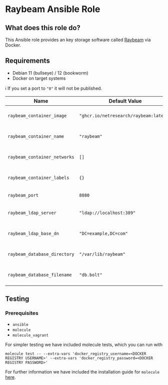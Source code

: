 # Raybeam Ansible Role

## What does this role do?

This Ansible role provides an key storage software called [Raybeam](https://github.com/netresearch/raybeam) via Docker.

## Requirements

- Debian 11 (bullseye) / 12 (bookworm)
- Docker on target systems

ℹ️ If you set a port to `"0"` it will not be published.

| Name                         | Default Value                          | Description                |
| ---------------------------- | -------------------------------------- | -------------------------- |
| `raybeam_container_image`    | `"ghcr.io/netresearch/raybeam:latest"` | Docker image name          |
| `raybeam_container_name`     | `"raybeam"`                            | Docker container name      |
| `raybeam_container_networks` | `[]`                                   | Docker container networks  |
| `raybeam_container_labels`   | `{}`                                   | Docker container labels    |
| `raybeam_port`               | `8080`                                 | Raybeam port               |
| `raybeam_ldap_server`        | `"ldap://localhost:389"`               | Raybeam LDAP server        |
| `raybeam_ldap_base_dn`       | `"DC=example,DC=com"`                  | Raybeam LDAP base DN       |
| `raybeam_database_directory` | `"/var/lib/raybeam"`                   | Raybeam database directory |
| `raybeam_database_filename`  | `"db.bolt"`                            | Raybeam database filename  |

## Testing

### Prerequisites

- `ansible`
- `molecule`
- `molecule_vagrant`

For simpler testing we have included molecule tests, which you can run with

```shell
molecule test -- --extra-vars 'docker_registry_username=<DOCKER REGISTRY USERNAME>' --extra-vars 'docker_registry_password=<DOCKER REGISTRY PASSWORD>'
```

For further information we have included the installation guide for `molecule` [here](./molecule/default/INSTALL.rst).
